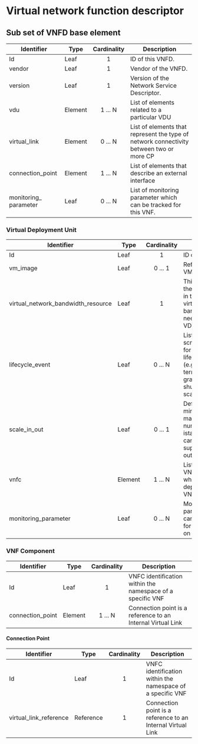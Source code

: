# Virtual network function descriptor

## Sub set of VNFD base element 

| Identifier            | Type      | Cardinality | Description                                                                                                                                                                                                                                                                                                                   |
|-----------------------|-----------|:-------------:|-------------------------------------------------------------------------------------------------------------------------------------------------------------------------------------------------------------------------------------------------------------------------------------------------------------------------------|
| Id                    | Leaf      | 1           | ID of this VNFD.                                                                                                                                                                                                                                                                                                              |
| vendor                | Leaf      | 1           | Vendor of the VNFD.                                                                                                                                                                                                                                                                                                           |                                                                                                                                                                                                                                   
| version               | Leaf      | 1           | Version of the Network Service Descriptor.                                                                                                                                                                                                                                                                                    |
| vdu                   | Element   | 1 ... N     | List of elements related to a particular VDU                                                                                                                                                                                                                                                                                  |
| virtual_link          | Element   | 0 ... N     | List of elements that represent the type of network connectivity between two or more CP                                                                                                                                                                                                                                       |                           
| connection_point      | Element   | 1 ... N     | List of elements that describe an external interface                                                                                                                                                                                                                                                                          |
| monitoring_ parameter | Leaf      | 0 ... N     | List of monitoring parameter which can be tracked for this VNF.                                                                                                                                                                                                                                                               |


### Virtual Deployment Unit

| Identifier            | Type      | Cardinality | Description                                                                                                                                                                                                                                                                                                                   |
|-----------------------|-----------|:-------------:|-------------------------------------------------------------------------------------------------------------------------------------------------------------------------------------------------------------------------------------------------------------------------------------------------------------------------------|
| Id                    | Leaf      | 1           | ID of this VDU.                                                                                                                                                                                                                                                                                                              |
| vm_image              | Leaf      | 0 ... 1     | Reference to a VM Image.                                                                                                                                                                                                                                                                                                     |                                                                                                                                                                                                                                   
| virtual_network_bandwidth_resource| Leaf  | 1   | This represents the requirements in terms of the virtual network bandwidth needed for the VDU.      |
| lifecycle_event       | Leaf      | 0 ... N     | List of functional scripts/workflows for specific lifecycle events (e.g. initialization, termination, graceful shutdown, scaling out/in) |
| scale_in_out          | Leaf      | 0 ... 1     | Define the minimum and maximum number of istances which can be created to support scale out/in. |
| vnfc                  | Element   | 1 ... N     | List of VNFComponents which will be deployed for this VNFD. |
| monitoring_parameter  | Leaf      | 0 ... N     | Monitoring parameter, which can be tracked for VNFC based on this VDU |


### VNF Component

| Identifier            | Type      | Cardinality | Description                                                      |
|-----------------------|-----------|:-----------:|--------------------------------------------------------------------|
| Id                    | Leaf      | 1           | VNFC identification within the namespace of a specific VNF        |
| connection_point      | Element   | 1 ... N     | Connection point is a reference to an Internal Virtual Link       |


#### Connection Point

| Identifier            | Type      | Cardinality | Description                                                      |
|-----------------------|-----------|:-----------:|--------------------------------------------------------------------|
| Id                    | Leaf      | 1           | VNFC identification within the namespace of a specific VNF        |
| virtual_link_reference | Reference   | 1      | Connection point is a reference to an Internal Virtual Link       |
